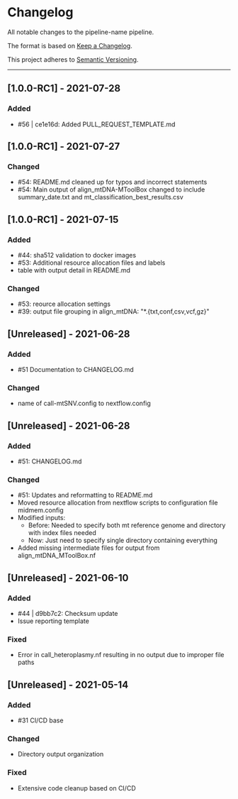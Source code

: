 # Changelog
All notable changes to the pipeline-name pipeline.

The format is based on [Keep a Changelog](https://keepachangelog.com/en/1.0.0/).

This project adheres to [Semantic Versioning](https://semver.org/spec/v2.0.0.html).

---
## [1.0.0-RC1] - 2021-07-28
### Added
- #56 | ce1e16d: Added PULL_REQUEST_TEMPLATE.md


## [1.0.0-RC1] - 2021-07-27
### Changed
- #54: README.md cleaned up for typos and incorrect statements
- #54: Main output of align_mtDNA-MToolBox changed to include summary_date.txt and mt_classification_best_results.csv


## [1.0.0-RC1] - 2021-07-15
### Added
- #44: sha512 validation to docker images
- #53: Additional resource allocation files and labels
- table with output detail in README.md

### Changed
- #53: reource allocation settings
- #39: output file grouping in align_mtDNA: "*.{txt,conf,csv,vcf,gz}"

## [Unreleased] - 2021-06-28
### Added
- #51 Documentation to CHANGELOG.md

### Changed
- name of call-mtSNV.config to nextflow.config


## [Unreleased] - 2021-06-28
### Added
- #51: CHANGELOG.md

### Changed
- #51: Updates and reformatting to README.md 
- Moved resource allocation from nextflow scripts to configuration file midmem.config
- Modified inputs:
    - Before: Needed to specify both mt reference genome and directory with index files needed
    - Now: Just need to specify single directory containing everything
- Added missing intermediate files for output from align_mtDNA_MToolBox.nf


## [Unreleased] - 2021-06-10
### Added
- #44 | d9bb7c2: Checksum update
- Issue reporting template 

### Fixed
- Error in call_heteroplasmy.nf resulting in no output due to improper file paths


## [Unreleased] - 2021-05-14
### Added
- #31 CI/CD base

### Changed
- Directory output organization

### Fixed
- Extensive code cleanup based on CI/CD